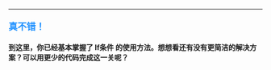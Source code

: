 ----------

#### <font color=#1E90FF size=4>**真不错！**</font>



#### 到这里，你已经基本掌握了 **If条件** 的使用方法。想想看还有没有更简洁的解决方案？可以用更少的代码完成这一关呢？